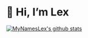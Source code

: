 # 👋 Hi, I’m Lex


[![MyNamesLex's github stats](https://github-readme-stats.vercel.app/api?username=mynameslex&count_private=true&show_icons=true&theme=radical&hide_rank=false)](https://github.com/anuraghazra/github-readme-stats)

